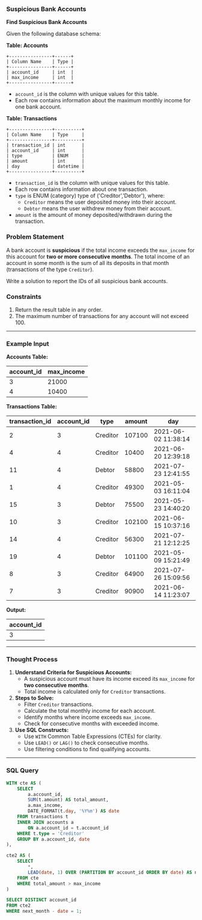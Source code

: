 ### Suspicious Bank Accounts

**Find Suspicious Bank Accounts**

Given the following database schema:

**Table: Accounts**

```
+----------------+------+ 
| Column Name    | Type |
+----------------+------+ 
| account_id     | int  |
| max_income     | int  |
+----------------+------+
```
- `account_id` is the column with unique values for this table.
- Each row contains information about the maximum monthly income for one bank account.

**Table: Transactions**

```
+----------------+----------+ 
| Column Name    | Type     |
+----------------+----------+ 
| transaction_id | int      |
| account_id     | int      |
| type           | ENUM     |
| amount         | int      |
| day            | datetime |
+----------------+----------+
```
- `transaction_id` is the column with unique values for this table.
- Each row contains information about one transaction.
- `type` is ENUM (category) type of ('Creditor','Debtor'), where:
  - `Creditor` means the user deposited money into their account.
  - `Debtor` means the user withdrew money from their account.
- `amount` is the amount of money deposited/withdrawn during the transaction.

### Problem Statement

A bank account is **suspicious** if the total income exceeds the `max_income` for this account for **two or more consecutive months**. The total income of an account in some month is the sum of all its deposits in that month (transactions of the type `Creditor`).

Write a solution to report the IDs of all suspicious bank accounts.

### Constraints

1. Return the result table in any order.
2. The maximum number of transactions for any account will not exceed 100.

---

### Example Input

**Accounts Table:**

| account_id | max_income |
|------------|------------|
| 3          | 21000      |
| 4          | 10400      |

**Transactions Table:**

| transaction_id | account_id | type     | amount | day                 |
|----------------|------------|----------|--------|---------------------|
| 2              | 3          | Creditor | 107100 | 2021-06-02 11:38:14 |
| 4              | 4          | Creditor | 10400  | 2021-06-20 12:39:18 |
| 11             | 4          | Debtor   | 58800  | 2021-07-23 12:41:55 |
| 1              | 4          | Creditor | 49300  | 2021-05-03 16:11:04 |
| 15             | 3          | Debtor   | 75500  | 2021-05-23 14:40:20 |
| 10             | 3          | Creditor | 102100 | 2021-06-15 10:37:16 |
| 14             | 4          | Creditor | 56300  | 2021-07-21 12:12:25 |
| 19             | 4          | Debtor   | 101100 | 2021-05-09 15:21:49 |
| 8              | 3          | Creditor | 64900  | 2021-07-26 15:09:56 |
| 7              | 3          | Creditor | 90900  | 2021-06-14 11:23:07 |

**Output:**

| account_id |
|------------|
| 3          |

---

### Thought Process

1. **Understand Criteria for Suspicious Accounts:**
   - A suspicious account must have its income exceed its `max_income` for **two consecutive months**.
   - Total income is calculated only for `Creditor` transactions.
2. **Steps to Solve:**
   - Filter `Creditor` transactions.
   - Calculate the total monthly income for each account.
   - Identify months where income exceeds `max_income`.
   - Check for consecutive months with exceeded income.
3. **Use SQL Constructs:**
   - Use `WITH` Common Table Expressions (CTEs) for clarity.
   - Use `LEAD()` or `LAG()` to check consecutive months.
   - Use filtering conditions to find qualifying accounts.

---

### SQL Query

```sql
WITH cte AS (
    SELECT 
        a.account_id,
        SUM(t.amount) AS total_amount,
        a.max_income,
        DATE_FORMAT(t.day, '%Y%m') AS date
    FROM transactions t
    INNER JOIN accounts a 
        ON a.account_id = t.account_id
    WHERE t.type = 'Creditor'
    GROUP BY a.account_id, date
),

cte2 AS (
    SELECT 
        *,
        LEAD(date, 1) OVER (PARTITION BY account_id ORDER BY date) AS next_month
    FROM cte
    WHERE total_amount > max_income
)

SELECT DISTINCT account_id 
FROM cte2
WHERE next_month - date = 1;
